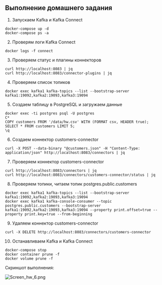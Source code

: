 ## Выполнение домашнего задания

1) Запускаем Kafka и Kafka Connect
```
docker-compose up -d
docker-compose ps -a
```

2) Проверям логи Kafka Connect
``` 
docker logs -f connect
```

3) Проверяем статус и плагины коннекторов
``` 
curl http://localhost:8083 | jq
curl http://localhost:8083/connector-plugins | jq
``` 

4) Проверяем список топиков
```
docker exec kafka1 kafka-topics --list --bootstrap-server kafka1:19092,kafka2:19093,kafka3:19094
```

5) Создаем таблицу в PostgreSQL и загружаем данные
```
docker exec -ti postgres psql -U postgres
C*
COPY customers FROM '/data/hw.csv' WITH (FORMAT csv, HEADER true);
SELECT * FROM customers LIMIT 5;
\q
```

6) Создаем коннектор customers-connector
```
curl -X POST --data-binary "@customers.json" -H "Content-Type: application/json" http://localhost:8083/connectors | jq
```

7) Проверяем коннектор customers-connector
```
curl http://localhost:8083/connectors | jq
curl http://localhost:8083/connectors/customers-connector/status | jq
```

8) Проверяем топики, читаем топик postgres.public.customers
``` 
docker exec kafka1 kafka-topics --list --bootstrap-server kafka1:19092,kafka2:19093,kafka3:19094
docker exec kafka1 kafka-console-consumer --topic postgres.public.customers --bootstrap-server kafka1:19092,kafka2:19093,kafka3:19094 --property print.offset=true --property print.key=true --from-beginning
```

9) Удаляем коннектор customers-connector
```
curl -X DELETE http://localhost:8083/connectors/customers-connector
```

10) Останавливаем Kafka и Kafka Connect
```
docker-compose stop
docker container prune -f
docker volume prune -f
```

Скриншот выполнения:

![Screen_hw_6.png](Screen_hw_6.jpg)
